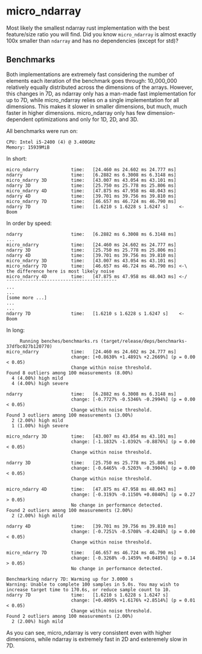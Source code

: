 # micro_ndarray

Most likely the smallest ndarray rust implementation with the best feature/size ratio you will 
find. Did you know `micro_ndarray` is almost exactly 100x smaller than `ndarray` and has no 
dependencies (except for std)?

## Benchmarks

Both implementations are extremely fast considering the number of elements each iteration of 
the benchmark goes through: 10_000_000 relatively equally distributed across the dimensions of the
arrays. However, this changes in 7D, as ndarray only has a man-made fast implementation for up to
7D, while micro_ndarray relies on a single implementation for all dimensions. This makes it slower
in smaller dimensions, but much, much faster in higher dimensions. micro_ndarray only has few 
dimension-dependent optimizations and only for 1D, 2D, and 3D.

All benchmarks were run on:
```
CPU: Intel i5-2400 (4) @ 3.400GHz
Memory: 15939MiB
```

In short:
```
micro_ndarry            time:   [24.460 ms 24.602 ms 24.777 ms]
ndarry                  time:   [6.2882 ms 6.3008 ms 6.3148 ms]
micro_ndarry 3D         time:   [43.007 ms 43.054 ms 43.101 ms]
ndarry 3D               time:   [25.750 ms 25.778 ms 25.806 ms]
micro_ndarry 4D         time:   [47.875 ms 47.958 ms 48.043 ms]
ndarry 4D               time:   [39.701 ms 39.756 ms 39.810 ms]
micro_ndarry 7D         time:   [46.657 ms 46.724 ms 46.790 ms]
ndarry 7D               time:   [1.6210 s 1.6228 s 1.6247 s]    <- Boom
```
In order by speed:
```
ndarry                  time:   [6.2882 ms 6.3008 ms 6.3148 ms]
...
micro_ndarry            time:   [24.460 ms 24.602 ms 24.777 ms]
ndarry 3D               time:   [25.750 ms 25.778 ms 25.806 ms]
ndarry 4D               time:   [39.701 ms 39.756 ms 39.810 ms]
micro_ndarry 3D         time:   [43.007 ms 43.054 ms 43.101 ms]
micro_ndarry 7D         time:   [46.657 ms 46.724 ms 46.790 ms] <-\ the difference here is most likely noise
micro_ndarry 4D         time:   [47.875 ms 47.958 ms 48.043 ms] <-/¯¯¯¯¯¯¯¯¯¯¯¯¯¯¯¯¯¯¯¯¯¯¯¯¯¯¯¯¯¯¯¯¯¯¯¯¯¯¯¯¯
...
...
[some more ...]
...
...
ndarry 7D               time:   [1.6210 s 1.6228 s 1.6247 s]    <- Boom
```

In long:
```
     Running benches/benchmarks.rs (target/release/deps/benchmarks-37dfbc027b120770)
micro_ndarry            time:   [24.460 ms 24.602 ms 24.777 ms]
                        change: [+0.8630% +1.4891% +2.2669%] (p = 0.00 < 0.05)
                        Change within noise threshold.
Found 8 outliers among 100 measurements (8.00%)
  4 (4.00%) high mild
  4 (4.00%) high severe

ndarry                  time:   [6.2882 ms 6.3008 ms 6.3148 ms]
                        change: [-0.7727% -0.5346% -0.2994%] (p = 0.00 < 0.05)
                        Change within noise threshold.
Found 3 outliers among 100 measurements (3.00%)
  2 (2.00%) high mild
  1 (1.00%) high severe

micro_ndarry 3D         time:   [43.007 ms 43.054 ms 43.101 ms]
                        change: [-1.1832% -1.0392% -0.8876%] (p = 0.00 < 0.05)
                        Change within noise threshold.

ndarry 3D               time:   [25.750 ms 25.778 ms 25.806 ms]
                        change: [-0.6465% -0.5203% -0.3904%] (p = 0.00 < 0.05)
                        Change within noise threshold.

micro_ndarry 4D         time:   [47.875 ms 47.958 ms 48.043 ms]
                        change: [-0.3193% -0.1150% +0.0840%] (p = 0.27 > 0.05)
                        No change in performance detected.
Found 2 outliers among 100 measurements (2.00%)
  2 (2.00%) high mild

ndarry 4D               time:   [39.701 ms 39.756 ms 39.810 ms]
                        change: [-0.7251% -0.5708% -0.4248%] (p = 0.00 < 0.05)
                        Change within noise threshold.

micro_ndarry 7D         time:   [46.657 ms 46.724 ms 46.790 ms]
                        change: [-0.3268% -0.1459% +0.0485%] (p = 0.14 > 0.05)
                        No change in performance detected.

Benchmarking ndarry 7D: Warming up for 3.0000 s
Warning: Unable to complete 100 samples in 5.0s. You may wish to increase target time to 170.6s, or reduce sample count to 10.
ndarry 7D               time:   [1.6210 s 1.6228 s 1.6247 s]
                        change: [+0.4095% +1.6176% +2.8514%] (p = 0.01 < 0.05)
                        Change within noise threshold.
Found 2 outliers among 100 measurements (2.00%)
  2 (2.00%) high mild
```

As you can see, micro_ndarray is very consistent even with higher dimensions, while ndarray is 
extremely fast in 2D and exteremely slow in 7D.
